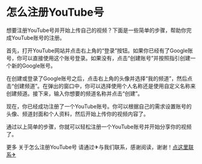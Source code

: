 # 怎么注册YouTube号

想要注册YouTube号并开始上传自己的视频？下面是一些简单的步骤，帮助你完成YouTube账号的注册。

首先，打开YouTube网站并点击右上角的“登录”按钮。如果你已经有了Google账号，你可以直接使用这个账号登录。如果没有，点击“创建账号”并按照指引创建一个新的Google账号。

在创建或登录了Google账号之后，点击右上角的头像并选择“我的频道”，然后点击“创建频道”。在弹出的窗口中，你可以选择使用个人名称还是使用自定义名称来创建频道。接下来，输入你想要的频道名称并点击“创建”。

现在，你已经成功注册了一个YouTube账号。你可以根据自己的需求设置账号的头像、频道封面和个人资料，然后开始上传你的视频内容了。

通过以上简单的步骤，你就可以轻松注册一个YouTube账号并开始分享你的视频了。

更多 关于怎么注册YouTube号 请通过✈与我们联系，感谢阅读，谢谢！[点这里联系✈](https://w.k02.cc)